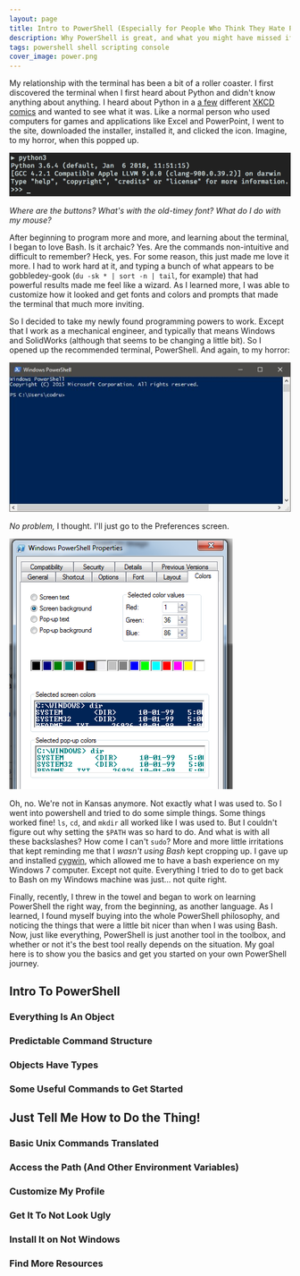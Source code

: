 ```yaml
---
layout: page
title: Intro to PowerShell (Especially for People Who Think They Hate PowerShell)
description: Why PowerShell is great, and what you might have missed if you got frustrated and quit because it wasn't Bash.
tags: powershell shell scripting console
cover_image: power.png
---
```


My relationship with the terminal has been a bit of a roller coaster.  I first discovered the terminal when I first heard about Python and didn't know anything about anything.  I heard about Python in a [a few](https://xkcd.com/353/) different [XKCD comics](https://xkcd.com/844/) and wanted to see what it was.  Like a normal person who used computers for games and applications like Excel and PowerPoint, I went to the site, downloaded the installer, installed it, and clicked the icon.  Imagine, to my horror, when this popped up.

![Python REPL](/img/python-repl.png)

*Where are the buttons?  What's with the old-timey font?  What do I do with my mouse?*

After beginning to program more and more, and learning about the terminal, I began to love Bash.  Is it archaic?  Yes.  Are the commands non-intuitive and difficult to remember?  Heck, yes.  For some reason, this just made me love it more.  I had to work hard at it, and typing a bunch of what appears to be gobbledey-gook (`du -sk * | sort -n | tail`, for example) that had powerful results made me feel like a wizard.  As I learned more, I was able to customize how it looked and get fonts and colors and prompts that made the terminal that much more inviting.

So I decided to take my newly found programming powers to work.  Except that I work as a mechanical engineer, and typically that means Windows and SolidWorks (although that seems to be changing a little bit).  So I opened up the recommended terminal, PowerShell.  And again, to my horror:

![PowerShell Terminal](/img/powershell-1.jpg)

*No problem,* I thought.  I'll just go to the Preferences screen.

![Customizing PowerShell](/img/powershell-customize.png)

Oh, no.  We're not in Kansas anymore.  Not exactly what I was used to.  So I went into powershell and tried to do some simple things.  Some things worked fine!  `ls`, `cd`, and `mkdir` all worked like I was used to.  But I couldn't figure out why setting the `$PATH` was so hard to do.  And what is with all these backslashes?  How come I can't `sudo`?  More and more little irritations that kept reminding me that I *wasn't using Bash* kept cropping up.  I gave up and installed [cygwin](https://www.cygwin.com/), which allowed me to have a bash experience on my Windows 7 computer.  Except not quite.  Everything I tried to do to get back to Bash on my Windows machine was just… not quite right.

Finally, recently, I threw in the towel and began to work on learning PowerShell the right way, from the beginning, as another language.  As I learned, I found myself buying into the whole PowerShell philosophy, and noticing the things that were a little bit nicer than when I was using Bash.  Now, just like everything, PowerShell is just another tool in the toolbox, and whether or not it's the best tool really depends on the situation.  My goal here is to show you the basics and get you started on your own PowerShell journey.

## Intro To PowerShell



### Everything Is An Object



### Predictable Command Structure



### Objects Have Types



### Some Useful Commands to Get Started





## Just Tell Me How to Do the Thing!

### Basic Unix Commands Translated



### Access the Path (And Other Environment Variables)



### Customize My Profile

### Get It To Not Look Ugly

### Install It on Not Windows



### Find More Resources



